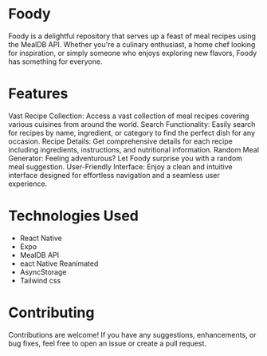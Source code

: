 # Foody
Foody is a delightful repository that serves up a feast of meal recipes using the MealDB API. Whether you're a culinary enthusiast, a home chef looking for inspiration, or simply someone who enjoys exploring new flavors, Foody has something for everyone.

# Features
Vast Recipe Collection: Access a vast collection of meal recipes covering various cuisines from around the world.
Search Functionality: Easily search for recipes by name, ingredient, or category to find the perfect dish for any occasion.
Recipe Details: Get comprehensive details for each recipe including ingredients, instructions, and nutritional information.
Random Meal Generator: Feeling adventurous? Let Foody surprise you with a random meal suggestion.
User-Friendly Interface: Enjoy a clean and intuitive interface designed for effortless navigation and a seamless user experience.

# Technologies Used
- React Native
- Expo
- MealDB API
- eact Native Reanimated
- AsyncStorage
- Tailwind css


# Contributing
Contributions are welcome! If you have any suggestions, enhancements, or bug fixes, feel free to open an issue or create a pull request.
